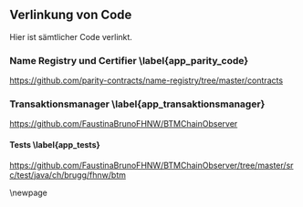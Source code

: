 
## Verlinkung von Code

Hier ist sämtlicher Code verlinkt. 

###  Name Registry und Certifier \label{app_parity_code}

https://github.com/parity-contracts/name-registry/tree/master/contracts

### Transaktionsmanager \label{app_transaktionsmanager}

https://github.com/FaustinaBrunoFHNW/BTMChainObserver

#### Tests \label{app_tests}

https://github.com/FaustinaBrunoFHNW/BTMChainObserver/tree/master/src/test/java/ch/brugg/fhnw/btm

\newpage

